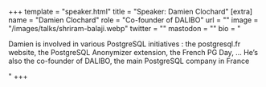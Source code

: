 +++
template = "speaker.html"
title = "Speaker: Damien Clochard"
[extra]
  name = "Damien Clochard"
  role = "Co-founder of DALIBO"
  url = ""
  image = "/images/talks/shriram-balaji.webp"
  twitter = ""
  mastodon = ""
  bio = "<p>Damien is involved in various PostgreSQL initiatives : the postgresql.fr website, the PostgreSQL Anonymizer extension, the French PG Day, … He’s also the co-founder of DALIBO, the main PostgreSQL company in France</p>"
+++
